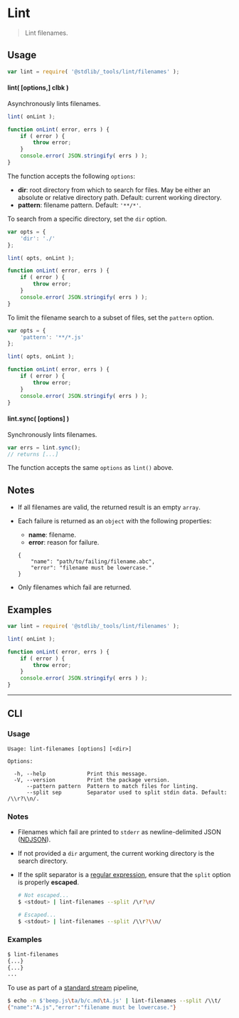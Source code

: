 <!--

@license Apache-2.0

Copyright (c) 2018 The Stdlib Authors.

Licensed under the Apache License, Version 2.0 (the "License");
you may not use this file except in compliance with the License.
You may obtain a copy of the License at

   http://www.apache.org/licenses/LICENSE-2.0

Unless required by applicable law or agreed to in writing, software
distributed under the License is distributed on an "AS IS" BASIS,
WITHOUT WARRANTIES OR CONDITIONS OF ANY KIND, either express or implied.
See the License for the specific language governing permissions and
limitations under the License.

-->

# Lint

> Lint filenames.

<section class="usage">

## Usage

```javascript
var lint = require( '@stdlib/_tools/lint/filenames' );
```

#### lint( \[options,] clbk )

Asynchronously lints filenames.

```javascript
lint( onLint );

function onLint( error, errs ) {
    if ( error ) {
        throw error;
    }
    console.error( JSON.stringify( errs ) );
}
```

The function accepts the following `options`:

-   **dir**: root directory from which to search for files. May be either an absolute or relative directory path. Default: current working directory.
-   **pattern**: filename pattern. Default: `'**/*'`.

To search from a specific directory, set the `dir` option.

```javascript
var opts = {
    'dir': './'
};

lint( opts, onLint );

function onLint( error, errs ) {
    if ( error ) {
        throw error;
    }
    console.error( JSON.stringify( errs ) );
}
```

To limit the filename search to a subset of files, set the `pattern` option.

```javascript
var opts = {
    'pattern': '**/*.js'
};

lint( opts, onLint );

function onLint( error, errs ) {
    if ( error ) {
        throw error;
    }
    console.error( JSON.stringify( errs ) );
}
```

#### lint.sync( \[options] )

Synchronously lints filenames.

```javascript
var errs = lint.sync();
// returns [...]
```

The function accepts the same `options` as `lint()` above.

</section>

<!-- /.usage -->

<section class="notes">

## Notes

-   If all filenames are valid, the returned result is an empty `array`.

-   Each failure is returned as an `object` with the following properties:

    -   **name**: filename.
    -   **error**: reason for failure.

    ```text
    {
        "name": "path/to/failing/filename.abc",
        "error": "filename must be lowercase."
    }
    ```

-   Only filenames which fail are returned.

</section>

<!-- /.notes -->

<section class="examples">

## Examples

<!-- eslint no-undef: "error" -->

```javascript
var lint = require( '@stdlib/_tools/lint/filenames' );

lint( onLint );

function onLint( error, errs ) {
    if ( error ) {
        throw error;
    }
    console.error( JSON.stringify( errs ) );
}
```

</section>

<!-- /.examples -->

* * *

<section class="cli">

## CLI

<section class="usage">

### Usage

```text
Usage: lint-filenames [options] [<dir>]

Options:

  -h, --help             Print this message.
  -V, --version          Print the package version.
      --pattern pattern  Pattern to match files for linting.
      --split sep        Separator used to split stdin data. Default: /\\r?\\n/.
```

</section>

<!-- /.usage -->

<section class="notes">

### Notes

-   Filenames which fail are printed to `stderr` as newline-delimited JSON ([NDJSON][ndjson]).

-   If not provided a `dir` argument, the current working directory is the search directory.

-   If the split separator is a [regular expression][mdn-regexp], ensure that the `split` option is properly **escaped**.

    ```bash
    # Not escaped...
    $ <stdout> | lint-filenames --split /\r?\n/

    # Escaped...
    $ <stdout> | lint-filenames --split /\\r?\\n/
    ```

</section>

<!-- /.notes -->

<section class="examples">

### Examples

```bash
$ lint-filenames
{...}
{...}
...
```

To use as part of a [standard stream][standard-stream] pipeline,

```bash
$ echo -n $'beep.js\ta/b/c.md\tA.js' | lint-filenames --split /\\t/
{"name":"A.js","error":"filename must be lowercase."}
```

</section>

<!-- /.examples -->

</section>

<!-- /.cli -->

<!-- Section for related `stdlib` packages. Do not manually edit this section, as it is automatically populated. -->

<section class="related">

</section>

<!-- /.related -->

<!-- Section for all links. Make sure to keep an empty line after the `section` element and another before the `/section` close. -->

<section class="links">

[ndjson]: http://ndjson.org/

[mdn-regexp]: https://developer.mozilla.org/en-US/docs/Web/JavaScript/Guide/Regular_Expressions

[standard-stream]: http://en.wikipedia.org/wiki/Pipeline_%28Unix%29

</section>

<!-- /.links -->
